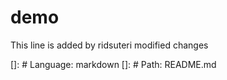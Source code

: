 # demo
This line is added by ridsuteri 
modified changes

[]: # Language: markdown
[]: # Path: README.md